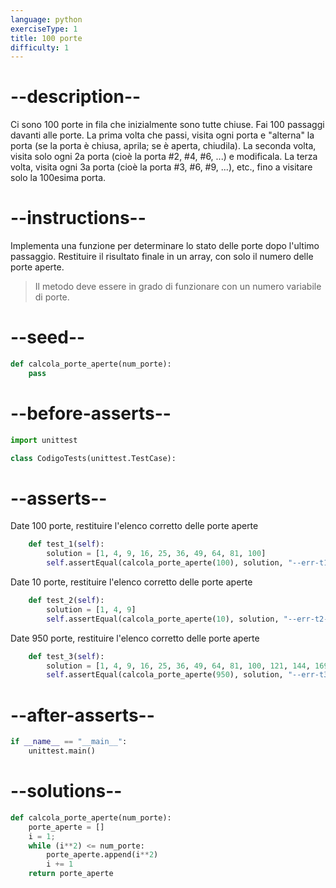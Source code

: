 ```yaml
---
language: python
exerciseType: 1
title: 100 porte
difficulty: 1
---
```


# --description--

Ci sono 100 porte in fila che inizialmente sono tutte chiuse.
Fai 100 passaggi davanti alle porte.
La prima volta che passi, visita ogni porta e "alterna" la porta (se la porta è chiusa, aprila; se è aperta, chiudila).
La seconda volta, visita solo ogni 2a porta (cioè la porta #2, #4, #6, ...) e modificala.
La terza volta, visita ogni 3a porta (cioè la porta #3, #6, #9, ...), etc., fino a visitare solo la 100esima porta.

# --instructions--

Implementa una funzione per determinare lo stato delle porte dopo l'ultimo passaggio.
Restituire il risultato finale in un array, con solo il numero delle porte aperte.
> Il metodo deve essere in grado di funzionare con un numero variabile di porte.

# --seed--

```python
def calcola_porte_aperte(num_porte):
    pass
```

# --before-asserts--

```python
import unittest

class CodigoTests(unittest.TestCase):
```

# --asserts--

Date 100 porte, restituire l'elenco corretto delle porte aperte

```python
    def test_1(self):
        solution = [1, 4, 9, 16, 25, 36, 49, 64, 81, 100]
        self.assertEqual(calcola_porte_aperte(100), solution, "--err-t1--")
```

Date 10 porte, restituire l'elenco corretto delle porte aperte

```python
    def test_2(self):
        solution = [1, 4, 9]
        self.assertEqual(calcola_porte_aperte(10), solution, "--err-t2--")
```

Date 950 porte, restituire l'elenco corretto delle porte aperte

```python
    def test_3(self):
        solution = [1, 4, 9, 16, 25, 36, 49, 64, 81, 100, 121, 144, 169, 196, 225, 256, 289, 324, 361, 400, 441, 484, 529, 576, 625, 676, 729, 784, 841, 900]
        self.assertEqual(calcola_porte_aperte(950), solution, "--err-t3--")
```

# --after-asserts--

```python
if __name__ == "__main__":
    unittest.main()
```

# --solutions--

```python
def calcola_porte_aperte(num_porte):
    porte_aperte = []
    i = 1;
    while (i**2) <= num_porte:
        porte_aperte.append(i**2)
        i += 1
    return porte_aperte
```
